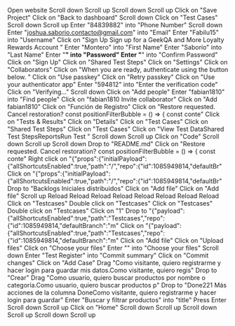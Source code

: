 
Open website
Scroll down
Scroll up
Scroll down
Scroll up
Click on "Save Project"
Click on "Back to dashboard"
Scroll down
Click on "Test Cases"
Scroll down
Scroll up
Enter "84839882" into "Phone Number"
Scroll down
Enter "joshua.saborio.contacto@gmail.com" into "Email"
Enter "Fabilu15" into "Username"
Click on "Sign Up Sign up for a GeekQA and More Loyalty Rewards Account "
Enter "Montero" into "First Name"
Enter "Saborío" into "Last Name"
Enter "******" into "Password"
Enter "******" into "Confirm Password"
Click on "Sign Up"
Click on "Shared Test Steps"
Click on "Settings"
Click on "Collaborators"
Click on "When you are ready, authenticate using the button below. "
Click on "Use passkey"
Click on "Retry passkey"
Click on "Use your authenticator app"
Enter "594812" into "Enter the verification code"
Click on "Verifying…"
Scroll down
Click on "Add people"
Enter "fabian1810" into "Find people"
Click on "fabian1810 Invite collaborator"
Click on "Add fabian1810"
Click on "Función de Registro"
Click on "Restore requested. Cancel restoration? const positionFilterBubble = () => { const conte"
Click on "Tests & Results"
Click on "Details"
Click on "Test Cases"
Click on "Shared Test Steps"
Click on "Test Cases"
Click on "View Test DataShared Test StepsReportsRun Test "
Scroll down
Scroll up
Click on "Code"
Scroll down
Scroll up
Scroll down
Drop to "README.md"
Click on "Restore requested. Cancel restoration? const positionFilterBubble = () => { const conte"
Right click on "{"props":{"initialPayload":{"allShortcutsEnabled":true,"path":"/","repo":{"id":1085949814,"defaultBr"
Click on "{"props":{"initialPayload":{"allShortcutsEnabled":true,"path":"/","repo":{"id":1085949814,"defaultBr"
Drop to "Backlogs Iniciales distribuidos"
Click on "Add file"
Click on "Add file"
Scroll up
Reload
Reload
Reload
Reload
Reload
Reload
Reload
Reload
Click on "Testcases"
Double click on "Testcases"
Click on "Testcases"
Double click on "Testcases"
Click on "1"
Drop to "{"payload":{"allShortcutsEnabled":true,"path":"Testcases","repo":{"id":1085949814,"defaultBranch":"m"
Click on "{"payload":{"allShortcutsEnabled":true,"path":"Testcases","repo":{"id":1085949814,"defaultBranch":"m"
Click on "Add file"
Click on "Upload files"
Click on "Choose your files"
Enter "" into "Choose your files"
Scroll down
Enter "Test Register" into "Commit summary"
Click on "Commit changes"
Click on "Add Case"
Drag "Como visitante, quiero registrarme y hacer login para guardar mis datos.Como visitante, quiero regis"
Drop to "Crear"
Drag "Como usuario, quiero buscar productos por nombre o categoría.Como usuario, quiero buscar productos p"
Drop to "Done221 Más acciones de la columna DoneComo visitante, quiero registrarme y hacer login para guardar"
Enter "Buscar y filtrar productos" into "title"
Press Enter
Scroll down
Scroll up
Click on "Home"
Scroll down
Scroll up
Scroll down
Scroll up
Scroll down
Scroll up
